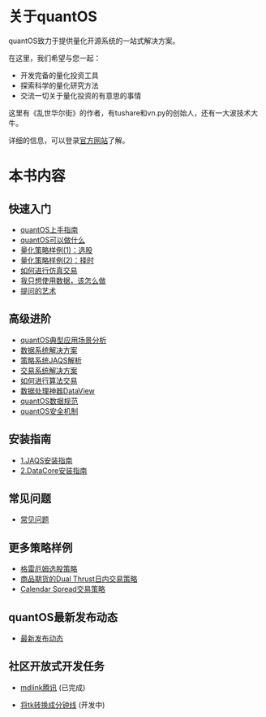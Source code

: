 # 关于quantOS

quantOS致力于提供量化开源系统的一站式解决方案。

在这里，我们希望与您一起：

* 开发完备的量化投资工具
* 探索科学的量化研究方法
* 交流一切关于量化投资的有意思的事情

这里有《乱世华尔街》的作者，有tushare和vn.py的创始人，还有一大波技术大牛。

详细的信息，可以登录[官方网站](http://www.quantos.org)了解。


# 本书内容


## 快速入门

* [quantOS上手指南](prerequisites.md)
* [quantOS可以做什么](architect.md)
* [量化策略样例(1)：选股](strategy_tutorial_1_alpha.md)
* [量化策略样例(2)：择时](strategy_tutorial_2_timing.md)
* [如何进行仿真交易](tradesimguide.md)
* [我只想使用数据，该怎么做](tusharepro.md)
* [提问的艺术](https://github.com/quantOS-org/JAQS/blob/master/doc/how_to_ask_questions.md)

## 高级进阶
* [quantOS典型应用场景分析](usercase.md)
* [数据系统解决方案](datasolution.md)
* [策略系统JAQS解析](jaqs.md)
* [交易系统解决方案](tradesolution.md)
* [如何进行算法交易](algorithm.md)
* [数据处理神器DataView](https://github.com/quantOS-org/JAQS/blob/master/doc/data_view.md)
* [quantOS数据规范](dataspecification.md)
* [quantOS安全机制](security.md)

## 安装指南

* [1.JAQS安装指南](https://github.com/quantOS-org/JAQS/blob/master/doc/install.md)
* [2.DataCore安装指南](https://github.com/quantOS-org/DataCore/blob/master/doc/install.md)

## 常见问题

* [常见问题](faq/faq.md)

## 更多策略样例

* [格雷厄姆选股策略](samples/graham.md)
* [商品期货的Dual Thrust日内交易策略](samples/dual_thrust.md)
* [Calendar Spread交易策略](samples/calendar_spread.md)

## quantOS最新发布动态

* [最新发布动态](releasenotes.md)

## 社区开放式开发任务

* [mdlink腾讯](dev/task-mdlink-tencent.md)  (已完成)

* [将tk转换成分钟线](dev/task-tick2bar.md)  (开发中)
